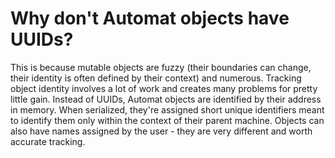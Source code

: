 # Why don't Automat objects have UUIDs?

This is because mutable objects are fuzzy (their boundaries can change, their identity is often defined by their context) and numerous. Tracking object identity involves a lot of work and creates many problems for pretty little gain. Instead of UUIDs, Automat objects are identified by their address in memory. When serialized, they're assigned short unique identifiers meant to identify them only within the context of their parent machine. Objects can also have names assigned by the user - they are very different and worth accurate tracking.